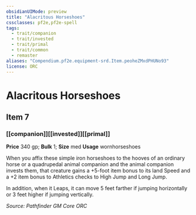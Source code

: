 ```yaml
---
obsidianUIMode: preview
title: "Alacritous Horseshoes"
cssclasses: pf2e,pf2e-spell
tags:
  - trait/companion
  - trait/invested
  - trait/primal
  - trait/common
  - remaster
aliases: "Compendium.pf2e.equipment-srd.Item.peoheZMxdPHUNo93"
license: ORC
---
```

# Alacritous Horseshoes
## Item 7
### [[companion]][[invested]][[primal]]


**Price** 340 gp; 
**Bulk** 1; **Size** med
**Usage** wornhorseshoes

When you affix these simple iron horseshoes to the hooves of an ordinary horse or a quadrupedal animal companion and the animal companion invests them, that creature gains a +5-foot item bonus to its land Speed and a +2 item bonus to Athletics checks to High Jump and Long Jump.

In addition, when it Leaps, it can move 5 feet farther if jumping horizontally or 3 feet higher if jumping vertically.

*Source: Pathfinder GM Core*
*ORC*